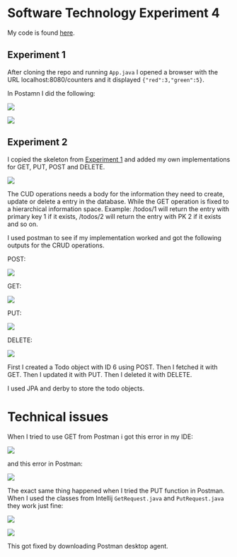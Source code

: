 # Software Technology Experiment 4

My code is found [here](https://github.com/runalmaas/dat250-sparkjava-REST).

## Experiment 1

After cloning the repo and running ```App.java``` I opened a browser with the URL localhost:8080/counters and it displayed ```{"red":3,"green":5}```.

In Postamn I did the following:

![](img/PUT_postman.png)

![](img/GET_postman_working.png)


## Experiment 2

I copied the skeleton from [Experiment 1](#experiment-1) and added my own implementations for GET, PUT, POST and DELETE.

![](img/CRUD_REST_API.png)

The CUD operations needs a body for the information they need to create, update or delete a entry in the database. While the GET operation is fixed to a hierarchical information space. Example: /todos/1 will return the entry with primary key 1 if it exists, /todos/2 will return the entry with PK 2 if it exists and so on.

I used postman to see if my implementation worked and got the following outputs for the CRUD operations.

POST:

![](img/POST.png)

GET:

![](img/GET.png)

PUT:

![](img/PUT.png)

DELETE:

![](img/DELETE.png)

First I created a Todo object with ID 6 using POST. Then I fetched it with GET. Then I updated it with PUT. Then I deleted it with DELETE. 

I used JPA and derby to store the todo objects.

# Technical issues

When I tried to use GET from Postman i got this error in my IDE:

![](img/GET_postman.png)

and this error in Postman:

![](img/GET_postman_website.png)

The exact same thing happened when I tried the PUT function in Postman. When I used the classes from Intellij ```GetRequest.java``` and ```PutRequest.java``` they work just fine:

![](img/PUT_from_Intellij.png)

![](img/GET_from_Intellij.png)


This got fixed by downloading Postman desktop agent.
